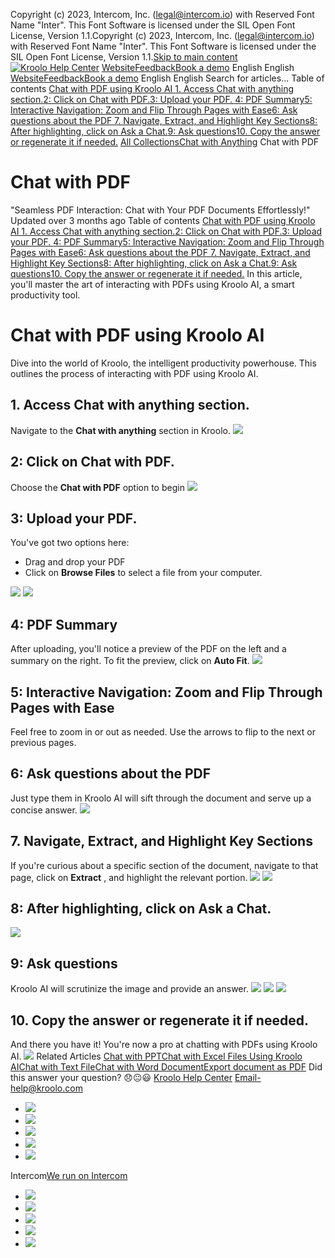 Copyright (c) 2023, Intercom, Inc. (legal@intercom.io) with Reserved Font Name "Inter". This Font Software is licensed under the SIL Open Font License, Version 1.1.Copyright (c) 2023, Intercom, Inc. (legal@intercom.io) with Reserved Font Name "Inter". This Font Software is licensed under the SIL Open Font License, Version 1.1.[Skip to main content](https://help.kroolo.com/en/articles/10429315-chat-with-pdf#main-content)
[![Kroolo Help Center](https://downloads.intercomcdn.com/i/o/h4qkzypg/611116/ee699fbf23fef0f6d8d4f666d84c/37cdcedd14003d8fdcfdeda0a05c09cb)](https://help.kroolo.com/en/)
[Website](https://kroolo.com/)[Feedback](https://kroolo.featurebase.app/)[Book a demo](https://kroolo.com/book-demo)
English
English
[Website](https://kroolo.com/)[Feedback](https://kroolo.featurebase.app/)[Book a demo](https://kroolo.com/book-demo)
English
English
Search for articles...
Table of contents
[Chat with PDF using Kroolo AI ](https://help.kroolo.com/en/articles/10429315-chat-with-pdf#h_9fedb17906)[1. Access Chat with anything section.](https://help.kroolo.com/en/articles/10429315-chat-with-pdf#h_760585b603)[2: Click on Chat with PDF.](https://help.kroolo.com/en/articles/10429315-chat-with-pdf#h_060bcc375a)[3: Upload your PDF. ](https://help.kroolo.com/en/articles/10429315-chat-with-pdf#h_f6eea93523)[4: PDF Summary](https://help.kroolo.com/en/articles/10429315-chat-with-pdf#h_ae0bbf673e)[5: Interactive Navigation: Zoom and Flip Through Pages with Ease](https://help.kroolo.com/en/articles/10429315-chat-with-pdf#h_dddd930dd3)[6: Ask questions about the PDF ](https://help.kroolo.com/en/articles/10429315-chat-with-pdf#h_44d14288ab)[7. Navigate, Extract, and Highlight Key Sections](https://help.kroolo.com/en/articles/10429315-chat-with-pdf#h_864c4f478b)[8: After highlighting, click on Ask a Chat.](https://help.kroolo.com/en/articles/10429315-chat-with-pdf#h_6fe9b3ec9d)[9: Ask questions](https://help.kroolo.com/en/articles/10429315-chat-with-pdf#h_20387d264d)[10. Copy the answer or regenerate it if needed.](https://help.kroolo.com/en/articles/10429315-chat-with-pdf#h_1317c67986)
[All Collections](https://help.kroolo.com/en/)[Chat with Anything](https://help.kroolo.com/en/collections/10966980-chat-with-anything)
Chat with PDF
# Chat with PDF
"Seamless PDF Interaction: Chat with Your PDF Documents Effortlessly!"
Updated over 3 months ago
Table of contents
[Chat with PDF using Kroolo AI ](https://help.kroolo.com/en/articles/10429315-chat-with-pdf#h_9fedb17906)[1. Access Chat with anything section.](https://help.kroolo.com/en/articles/10429315-chat-with-pdf#h_760585b603)[2: Click on Chat with PDF.](https://help.kroolo.com/en/articles/10429315-chat-with-pdf#h_060bcc375a)[3: Upload your PDF. ](https://help.kroolo.com/en/articles/10429315-chat-with-pdf#h_f6eea93523)[4: PDF Summary](https://help.kroolo.com/en/articles/10429315-chat-with-pdf#h_ae0bbf673e)[5: Interactive Navigation: Zoom and Flip Through Pages with Ease](https://help.kroolo.com/en/articles/10429315-chat-with-pdf#h_dddd930dd3)[6: Ask questions about the PDF ](https://help.kroolo.com/en/articles/10429315-chat-with-pdf#h_44d14288ab)[7. Navigate, Extract, and Highlight Key Sections](https://help.kroolo.com/en/articles/10429315-chat-with-pdf#h_864c4f478b)[8: After highlighting, click on Ask a Chat.](https://help.kroolo.com/en/articles/10429315-chat-with-pdf#h_6fe9b3ec9d)[9: Ask questions](https://help.kroolo.com/en/articles/10429315-chat-with-pdf#h_20387d264d)[10. Copy the answer or regenerate it if needed.](https://help.kroolo.com/en/articles/10429315-chat-with-pdf#h_1317c67986)
In this article, you'll master the art of interacting with PDFs using Kroolo AI, a smart productivity tool.
# Chat with PDF using Kroolo AI 
Dive into the world of Kroolo, the intelligent productivity powerhouse. This outlines the process of interacting with PDF using Kroolo AI.
## 1. Access **Chat with anything** section.
Navigate to the **Chat with anything** section in Kroolo.
[![](https://downloads.intercomcdn.com/i/o/h4qkzypg/1342889554/982c4edea75e46df544cae56201f/7f1f3230-41a9-43e7-bfd9-c571f8dfe336.png?expires=1747842300&signature=df28d9c0859845a3135829817990ff58ab7ebc76a5813db27927e84ffd00e1be&req=dSMjFMF2lIRaXfMW1HO4zWn611GK3dzPFuYl5%2F%2B%2BD7UX05u7SsTGpsmTd9FR%0A8RsH0cy81EOFOeEwjw8%3D%0A)](https://downloads.intercomcdn.com/i/o/h4qkzypg/1342889554/982c4edea75e46df544cae56201f/7f1f3230-41a9-43e7-bfd9-c571f8dfe336.png?expires=1747842300&signature=df28d9c0859845a3135829817990ff58ab7ebc76a5813db27927e84ffd00e1be&req=dSMjFMF2lIRaXfMW1HO4zWn611GK3dzPFuYl5%2F%2B%2BD7UX05u7SsTGpsmTd9FR%0A8RsH0cy81EOFOeEwjw8%3D%0A)
## **2:** Click on **Chat with PDF**.
Choose the **Chat with PDF** option to begin
[![](https://downloads.intercomcdn.com/i/o/h4qkzypg/1342889563/0882f42cb3515e3849feefe08284/553f9abe-deae-486e-a32a-b2e10d1f90c2.png?expires=1747842300&signature=dba6963b603dc4b6edbef0fa57494993d17c53f5a431e019339539d20e5a74e6&req=dSMjFMF2lIRZWvMW1HO4zSMlsMnaGF9H%2FqhFRKhiRGGhcJ85I5doviflC437%0Ag5n6DMADa2DHsM4bXiQ%3D%0A)](https://downloads.intercomcdn.com/i/o/h4qkzypg/1342889563/0882f42cb3515e3849feefe08284/553f9abe-deae-486e-a32a-b2e10d1f90c2.png?expires=1747842300&signature=dba6963b603dc4b6edbef0fa57494993d17c53f5a431e019339539d20e5a74e6&req=dSMjFMF2lIRZWvMW1HO4zSMlsMnaGF9H%2FqhFRKhiRGGhcJ85I5doviflC437%0Ag5n6DMADa2DHsM4bXiQ%3D%0A)
## **3:** Upload your PDF. 
You've got two options here: 
  * Drag and drop your PDF 
  * Click on **Browse Files** to select a file from your computer.


[![](https://downloads.intercomcdn.com/i/o/h4qkzypg/1342889555/ebf9ca23a10979c25622662cc4da/0c68d340-fa7b-4e54-a2de-15b61e461718.gif?expires=1747842300&signature=24aa697056adac2e11332f3e3b1d42ba6ba12c1579b12f6203c8b7886d89c601&req=dSMjFMF2lIRaXPMW1HO4zenUkK97f1V00FNJASlypUZRxYqA1WWk0ODrync7%0AXzIUzjWBZQjOEToY27s%3D%0A)](https://downloads.intercomcdn.com/i/o/h4qkzypg/1342889555/ebf9ca23a10979c25622662cc4da/0c68d340-fa7b-4e54-a2de-15b61e461718.gif?expires=1747842300&signature=24aa697056adac2e11332f3e3b1d42ba6ba12c1579b12f6203c8b7886d89c601&req=dSMjFMF2lIRaXPMW1HO4zenUkK97f1V00FNJASlypUZRxYqA1WWk0ODrync7%0AXzIUzjWBZQjOEToY27s%3D%0A)
[![](https://downloads.intercomcdn.com/i/o/h4qkzypg/1342889552/db02db1508518f4606d436a2a409/fc207f21-1737-4ba8-b811-c941fb9380de.png?expires=1747842300&signature=199a365806fc20c6f0c009f7bf37abb1d3c957e748f02bce53e86146c8d123c9&req=dSMjFMF2lIRaW%2FMW1HO4zV0o61vBGIQ%2Fdyrqkm8XWy5%2B03qXJFYDvq5Ome0%2B%0AopP8SF0Ll%2BHYXd0Mwh8%3D%0A)](https://downloads.intercomcdn.com/i/o/h4qkzypg/1342889552/db02db1508518f4606d436a2a409/fc207f21-1737-4ba8-b811-c941fb9380de.png?expires=1747842300&signature=199a365806fc20c6f0c009f7bf37abb1d3c957e748f02bce53e86146c8d123c9&req=dSMjFMF2lIRaW%2FMW1HO4zV0o61vBGIQ%2Fdyrqkm8XWy5%2B03qXJFYDvq5Ome0%2B%0AopP8SF0Ll%2BHYXd0Mwh8%3D%0A)
## **4:** PDF Summary
After uploading, you'll notice a preview of the PDF on the left and a summary on the right. To fit the preview, click on **Auto Fit**.
[![](https://downloads.intercomcdn.com/i/o/h4qkzypg/1342889557/4d09be81beb5b1751f94725297e6/221e3fb4-b81e-44e9-9759-2ffc1bcc57bd.png?expires=1747842300&signature=fa2d525f48ba05566979e0ffcabd619af0d84994d5a3f97224e3b40ceee2fbce&req=dSMjFMF2lIRaXvMW1HO4zfwmi4E087puFazPhLuvdKYH9uKkaTOHWGFlltZA%0ANzJ9J4Q4wL0c3wEfLbk%3D%0A)](https://downloads.intercomcdn.com/i/o/h4qkzypg/1342889557/4d09be81beb5b1751f94725297e6/221e3fb4-b81e-44e9-9759-2ffc1bcc57bd.png?expires=1747842300&signature=fa2d525f48ba05566979e0ffcabd619af0d84994d5a3f97224e3b40ceee2fbce&req=dSMjFMF2lIRaXvMW1HO4zfwmi4E087puFazPhLuvdKYH9uKkaTOHWGFlltZA%0ANzJ9J4Q4wL0c3wEfLbk%3D%0A)
## **5:** Interactive Navigation: Zoom and Flip Through Pages with Ease
Feel free to zoom in or out as needed. Use the arrows to flip to the next or previous pages.
## **6:** Ask questions about the PDF 
Just type them in Kroolo AI will sift through the document and serve up a concise answer.
[![](https://downloads.intercomcdn.com/i/o/h4qkzypg/1342889558/f3a171970ace2110969906e48829/fe704bd9-eb6a-4c76-8761-e4e00707deb5.png?expires=1747842300&signature=6d08199194eecfa1a1a79e7d7ac8de1c314d7d02e8bab41e2cc999f6662ba215&req=dSMjFMF2lIRaUfMW1HO4zU%2FOEvJjFmiuiZHzKj2elchK%2B5FVbdVUDmFdSRw1%0AQE9YCGPOphPRylpEaUc%3D%0A)](https://downloads.intercomcdn.com/i/o/h4qkzypg/1342889558/f3a171970ace2110969906e48829/fe704bd9-eb6a-4c76-8761-e4e00707deb5.png?expires=1747842300&signature=6d08199194eecfa1a1a79e7d7ac8de1c314d7d02e8bab41e2cc999f6662ba215&req=dSMjFMF2lIRaUfMW1HO4zU%2FOEvJjFmiuiZHzKj2elchK%2B5FVbdVUDmFdSRw1%0AQE9YCGPOphPRylpEaUc%3D%0A)
## **7.** Navigate, Extract, and Highlight Key Sections
If you're curious about a specific section of the document, navigate to that page, click on **Extract** , and highlight the relevant portion.
[![](https://downloads.intercomcdn.com/i/o/h4qkzypg/1342889577/517fb462ea6b10d97cc8b58d9816/2c7f79a4-2882-4225-a6fc-ac8cbf5e524a.gif?expires=1747842300&signature=549acff43c778cfde1b41890a892f7bb54be4caab28f4127ce7afa6e9c3ded29&req=dSMjFMF2lIRYXvMW1HO4zXKMktDQH10aUBBilwkm8%2FpNegrwlO7%2B5K68Qgb9%0A%2B4T3oegEITN9gf3n%2FSs%3D%0A)](https://downloads.intercomcdn.com/i/o/h4qkzypg/1342889577/517fb462ea6b10d97cc8b58d9816/2c7f79a4-2882-4225-a6fc-ac8cbf5e524a.gif?expires=1747842300&signature=549acff43c778cfde1b41890a892f7bb54be4caab28f4127ce7afa6e9c3ded29&req=dSMjFMF2lIRYXvMW1HO4zXKMktDQH10aUBBilwkm8%2FpNegrwlO7%2B5K68Qgb9%0A%2B4T3oegEITN9gf3n%2FSs%3D%0A)
[![](https://downloads.intercomcdn.com/i/o/h4qkzypg/1342889561/c23070042511421ed37366cc4048/0880f1bc-710d-49f1-acda-b6e4b84dddd1.png?expires=1747842300&signature=5d54c859e1c6c5649a12a5227dfbc9882af2850086930bbb76ace2d31e0a59cf&req=dSMjFMF2lIRZWPMW1HO4zXAzfWaIsnyUFmdrTczJIidCZnyUDM6qxnQZlvJP%0AB1%2Fpx1y1uVCvpzgVDbQ%3D%0A)](https://downloads.intercomcdn.com/i/o/h4qkzypg/1342889561/c23070042511421ed37366cc4048/0880f1bc-710d-49f1-acda-b6e4b84dddd1.png?expires=1747842300&signature=5d54c859e1c6c5649a12a5227dfbc9882af2850086930bbb76ace2d31e0a59cf&req=dSMjFMF2lIRZWPMW1HO4zXAzfWaIsnyUFmdrTczJIidCZnyUDM6qxnQZlvJP%0AB1%2Fpx1y1uVCvpzgVDbQ%3D%0A)
## **8:** After highlighting, click on **Ask a Chat**.
[![](https://downloads.intercomcdn.com/i/o/h4qkzypg/1342889559/dbbe48d14f4f9e29a11ed79400bf/cc0714a9-797c-4fd8-820d-e739d3f40e49.png?expires=1747842300&signature=4db3d73111ca22b1b46cf6c5e4a3fb0e5f43c5d55ed805b0a7cdca2b81aba015&req=dSMjFMF2lIRaUPMW1HO4zUXSCx4YHy%2BUCDMfjUFuvUOMzYScmWzFKXqYo457%0Ab4vAyA9zhEZRzJOYfoA%3D%0A)](https://downloads.intercomcdn.com/i/o/h4qkzypg/1342889559/dbbe48d14f4f9e29a11ed79400bf/cc0714a9-797c-4fd8-820d-e739d3f40e49.png?expires=1747842300&signature=4db3d73111ca22b1b46cf6c5e4a3fb0e5f43c5d55ed805b0a7cdca2b81aba015&req=dSMjFMF2lIRaUPMW1HO4zUXSCx4YHy%2BUCDMfjUFuvUOMzYScmWzFKXqYo457%0Ab4vAyA9zhEZRzJOYfoA%3D%0A)
## **9:** Ask questions
Kroolo AI will scrutinize the image and provide an answer.
[![](https://downloads.intercomcdn.com/i/o/h4qkzypg/1342889556/e7002ea5ed0f46b3804cbf0e11eb/c8af7bef-bb88-44b9-adc1-54c8c561f604.gif?expires=1747842300&signature=8467afb7bd9735f15717f501ced99c163bfa91fb21412daf4e9fd1a2c3b4dccc&req=dSMjFMF2lIRaX%2FMW1HO4zcVfiag%2FbeTpGkHHPy76SAXpjsS6SSI09KdaKQkw%0AHM8SToWuhujUrPAMzWA%3D%0A)](https://downloads.intercomcdn.com/i/o/h4qkzypg/1342889556/e7002ea5ed0f46b3804cbf0e11eb/c8af7bef-bb88-44b9-adc1-54c8c561f604.gif?expires=1747842300&signature=8467afb7bd9735f15717f501ced99c163bfa91fb21412daf4e9fd1a2c3b4dccc&req=dSMjFMF2lIRaX%2FMW1HO4zcVfiag%2FbeTpGkHHPy76SAXpjsS6SSI09KdaKQkw%0AHM8SToWuhujUrPAMzWA%3D%0A)
[![](https://downloads.intercomcdn.com/i/o/h4qkzypg/1342889553/ea51a53b5bc0ebabacd452931c0b/c9419906-d3fb-48c8-8cd0-f6777519aefc.gif?expires=1747842300&signature=e08020adabb65ca80108bdd913a69e653569485d8b3eca6e40b2a5f6debda243&req=dSMjFMF2lIRaWvMW1HO4zWn%2FDR%2Bn5MBz4lfuSrXtCq82uFC%2FVU2KDpaIVxQj%0AnhOcM6ydOhWbddXwORI%3D%0A)](https://downloads.intercomcdn.com/i/o/h4qkzypg/1342889553/ea51a53b5bc0ebabacd452931c0b/c9419906-d3fb-48c8-8cd0-f6777519aefc.gif?expires=1747842300&signature=e08020adabb65ca80108bdd913a69e653569485d8b3eca6e40b2a5f6debda243&req=dSMjFMF2lIRaWvMW1HO4zWn%2FDR%2Bn5MBz4lfuSrXtCq82uFC%2FVU2KDpaIVxQj%0AnhOcM6ydOhWbddXwORI%3D%0A)
[![](https://downloads.intercomcdn.com/i/o/h4qkzypg/1342889566/403cfcc19d0b2c5f4caa6f0ecfe4/4def9830-d59e-4540-9306-620376a17e44.png?expires=1747842300&signature=6aa4d86c5d9079f45e7717ee70faea98d2bcf3c6b781c2818efdc1205c286ba4&req=dSMjFMF2lIRZX%2FMW1HO4zZWnpIn8gShEvZ%2BiL7GOqubBlAL7gsbM2NdJE76q%0AJQcMHrvSaNbjwI4%2F8aE%3D%0A)](https://downloads.intercomcdn.com/i/o/h4qkzypg/1342889566/403cfcc19d0b2c5f4caa6f0ecfe4/4def9830-d59e-4540-9306-620376a17e44.png?expires=1747842300&signature=6aa4d86c5d9079f45e7717ee70faea98d2bcf3c6b781c2818efdc1205c286ba4&req=dSMjFMF2lIRZX%2FMW1HO4zZWnpIn8gShEvZ%2BiL7GOqubBlAL7gsbM2NdJE76q%0AJQcMHrvSaNbjwI4%2F8aE%3D%0A)
## **10.** Copy the answer or regenerate it if needed.
And there you have it! You're now a pro at chatting with PDFs using Kroolo AI.
[![](https://downloads.intercomcdn.com/i/o/h4qkzypg/1342914168/3df37bb972fd664c5c57a709818a/cta+2.png?expires=1747842300&signature=6c37dd8f76cf8b78d58e88eb640f42197882749343f3c35f210c6cb09f2d6fe1&req=dSMjFMB%2FmYBZUfMW1HO4zan3jM0jS4RC99BEzf09wBEG83g2ila6AyaHDI3h%0AIXwIvo6knzltOpE6yMw%3D%0A)](https://kroolo.com/)
Related Articles
[Chat with PPT](https://help.kroolo.com/en/articles/10161791-chat-with-ppt)[Chat with Excel Files Using Kroolo AI](https://help.kroolo.com/en/articles/10224942-chat-with-excel-files-using-kroolo-ai)[Chat with Text File](https://help.kroolo.com/en/articles/10224946-chat-with-text-file)[Chat with Word Document](https://help.kroolo.com/en/articles/10229246-chat-with-word-document)[Export document as PDF](https://help.kroolo.com/en/articles/10852329-export-document-as-pdf)
Did this answer your question?
😞😐😃
[Kroolo Help Center](https://help.kroolo.com/en/)
Email-help@kroolo.com
  * [![](https://intercom.help/kroolo/assets/svg/icon:social-facebook/FFFFFF)](https://www.facebook.com/profile.php?id=61553808299270)
  * [![](https://intercom.help/kroolo/assets/svg/icon:social-linkedin/FFFFFF)](https://www.linkedin.com/company/getkroolo)
  * [![](https://intercom.help/kroolo/assets/svg/icon:social-instagram/FFFFFF)](https://www.instagram.com/getkroolo)
  * [![](https://intercom.help/kroolo/assets/svg/icon:social-youtube/FFFFFF)](https://www.youtube.com/@getkroolo/featured)
  * [![](https://intercom.help/kroolo/assets/svg/icon:social-twitter-x/FFFFFF)](https://www.twitter.com/getkroolo)


Intercom[We run on Intercom](https://www.intercom.com/intercom-link?company=Kroolo&solution=customer-support&utm_campaign=intercom-link&utm_content=We+run+on+Intercom&utm_medium=help-center&utm_referrer=https%3A%2F%2Fhelp.kroolo.com%2Fen%2Farticles%2F10429315-chat-with-pdf&utm_source=desktop-web)
  * [![](https://intercom.help/kroolo/assets/svg/icon:social-facebook/FFFFFF)](https://www.facebook.com/profile.php?id=61553808299270)
  * [![](https://intercom.help/kroolo/assets/svg/icon:social-linkedin/FFFFFF)](https://www.linkedin.com/company/getkroolo)
  * [![](https://intercom.help/kroolo/assets/svg/icon:social-instagram/FFFFFF)](https://www.instagram.com/getkroolo)
  * [![](https://intercom.help/kroolo/assets/svg/icon:social-youtube/FFFFFF)](https://www.youtube.com/@getkroolo/featured)
  * [![](https://intercom.help/kroolo/assets/svg/icon:social-twitter-x/FFFFFF)](https://www.twitter.com/getkroolo)


